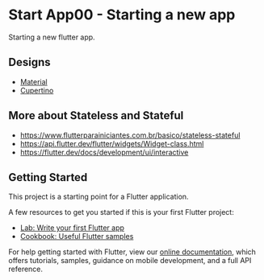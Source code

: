 # Start App00 - Starting a new app

Starting a new flutter app.

## Designs

- [Material](https://api.flutter.dev/flutter/material/MaterialApp-class.html)
- [Cupertino](https://api.flutter.dev/flutter/cupertino/CupertinoApp-class.html)

## More about Stateless and Stateful

- https://www.flutterparainiciantes.com.br/basico/stateless-stateful
- https://api.flutter.dev/flutter/widgets/Widget-class.html
- https://flutter.dev/docs/development/ui/interactive

## Getting Started

This project is a starting point for a Flutter application.

A few resources to get you started if this is your first Flutter project:

- [Lab: Write your first Flutter app](https://flutter.dev/docs/get-started/codelab)
- [Cookbook: Useful Flutter samples](https://flutter.dev/docs/cookbook)

For help getting started with Flutter, view our
[online documentation](https://flutter.dev/docs), which offers tutorials,
samples, guidance on mobile development, and a full API reference.
